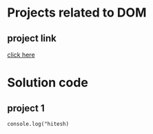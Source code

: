 # Projects related to DOM 


## project link
[click here](https://stackblitz.com/edit/dom-project-chaiaurcode?file=index.html)

# Solution code


## project 1 

```javascirpt
console.log("hitesh)
```